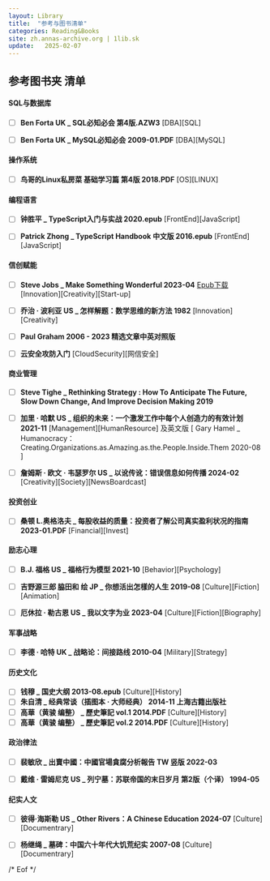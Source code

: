 ```yaml
---
layout: Library
title:  "参考与图书清单"
categories: Reading&Books
site: zh.annas-archive.org | 1lib.sk
update:   2025-02-07
---
```


## 参考图书夹 清单

#### SQL与数据库
- [ ]  __Ben Forta  UK _ SQL必知必会  第4版.AZW3__   \[DBA]\[SQL]   
- [ ]  __Ben Forta  UK _ MySQL必知必会   2009-01.PDF__  \[DBA]\[MySQL]  


#### 操作系统
- [ ]  __鸟哥的Linux私房菜 基础学习篇 第4版  2018.PDF__  \[OS]\[LINUX]         


#### 编程语言   
- [ ]  __钟胜平 _ TypeScript入门与实战 2020.epub__  \[FrontEnd]\[JavaScript]    
- [ ]  __Patrick Zhong _ TypeScript Handbook 中文版  2016.epub__    \[FrontEnd]\[JavaScript]    


#### 信创赋能    
- [ ]  __Steve Jobs  _ Make Something Wonderful   2023-04__   [Epub下载](https://ipfs.filebase.io/ipfs/QmVSWdK8aaKsB4AbN6GFbFkKcJvNKpvWUqzP4Y96H7UxZ4)   \[Innovation]\[Creativity]\[Start-up]
- [ ]  __乔治 · 波利亚  US _ 怎样解题：数学思维的新方法   1982__   \[Innovation]\[Creativity]    
- [ ]  __Paul Graham 2006 - 2023 精选文章中英对照版__
- [ ]  __云安全攻防入门__   \[CloudSecurity]\[网信安全]    


#### 商业管理    
- [ ]  __Steve Tighe _ Rethinking Strategy : How To Anticipate The Future, Slow Down Change, And Improve Decision Making  2019__      
- [ ]  __加里 · 哈默  US _ 组织的未来：一个激发工作中每个人创造力的有效计划   2021-11__      \[Management]\[HumanResource] 
   及英文版 [ Gary Hamel _ Humanocracy：Creating.Organizations.as.Amazing.as.the.People.Inside.Them   2020-08 ]
- [ ]  __詹姆斯 · 欧文 · 韦瑟罗尔 US _ 以讹传讹：错误信息如何传播 2024-02__  \[Creativity]\[Society]\[NewsBoardcast]    


#### 投资创业
- [ ]  __桑顿 L.奥格洛夫 _ 每股收益的质量：投资者了解公司真实盈利状况的指南    2023-01.PDF__     \[Financial]\[Invest] 


#### 励志心理
- [ ]  __B.J. 福格  US _ 福格行为模型   2021-10__    \[Behavior]\[Psychology]
- [ ]  __吉野源三郎  脇田和 绘  JP _ 你想活出怎樣的人生  2019-08__   \[Culture]\[Fiction]\[Animation]
- [ ]  __厄休拉 · 勒古恩  US _ 我以文字为业  2023-04__  \[Culture]\[Fiction]\[Biography]


#### 军事战略
- [ ]  __李德 · 哈特 UK _ 战略论：间接路线   2010-04__   \[Military]\[Strategy] 


#### 历史文化   
- [ ]  __钱穆 _ 国史大纲 2013-08.epub__    \[Culture]\[History]    
- [ ]  __朱自清 _ 经典常谈（插图本 · 大师经典） 2014-11 上海古籍出版社__   
- [ ]  __高華（黄骏 编整） _ 歷史筆記  vol.1  2014.PDF__    \[Culture]\[History]    
- [ ]  __高華（黄骏 编整） _ 歷史筆記  vol.2  2014.PDF__    \[Culture]\[History]    

#### 政治律法    
- [ ]  __裴敏欣 _ 出賣中國：中國官場貪腐分析報告  TW 竖版  2022-03__
- [ ]  __戴维 · 雷姆尼克 US _ 列宁墓：苏联帝国的末日岁月 第2版（个译） 1994-05__


#### 纪实人文   
- [ ]  __彼得·海斯勒  US _ Other Rivers：A Chinese Education   2024-07__  \[Culture]\[Documentrary]    
- [ ]  __杨继绳 _ 墓碑：中国六十年代大饥荒纪实 2007-08__ \[Culture]\[Documentrary]     




\/* Eof *\/
